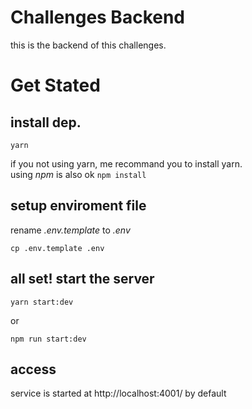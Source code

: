 # Challenges Backend

this is the backend of this challenges.

# Get Stated

## install dep.
```
yarn
```
if you not using yarn, me recommand you to install yarn.<br>
using *npm* is also ok
    ```
    npm install
    ```

## setup enviroment file
rename *.env.template* to *.env*
```
cp .env.template .env
```

## all set! start the server
```
yarn start:dev
```
or
```
npm run start:dev
```

## access
service is started at http://localhost:4001/ by default